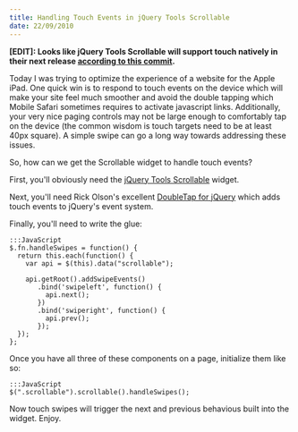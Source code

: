 ```yaml
--- 
title: Handling Touch Events in jQuery Tools Scrollable
date: 22/09/2010
---
```


[jQuery Tools Scrollable]: http://flowplayer.org/tools/scrollable/index.html
[DoubleTap for jQuery]: http://github.com/technoweenie/jquery.doubletap
[according to this commit]: http://github.com/jquerytools/jquerytools/commit/d63892b54a85e00bb73ce248f8db29acf327d293

**[EDIT]: Looks like jQuery Tools Scrollable will support touch natively in their next release [according to this commit].**

Today I was trying to optimize the experience of a website for the Apple iPad. One quick win is to respond to touch events on the device which will make your site feel much smoother and avoid the double tapping which Mobile Safari sometimes requires to activate javascript links. Additionally, your very nice paging controls may not be large enough to comfortably tap on the device (the common wisdom is touch targets need to be at least 40px square). A simple swipe can go a long way towards addressing these issues.

So, how can we get the Scrollable widget to handle touch events?

First, you'll obviously need the [jQuery Tools Scrollable] widget.

Next, you'll need Rick Olson's excellent [DoubleTap for jQuery] which adds touch events to jQuery's event system.

Finally, you'll need to write the glue:

    :::JavaScript
    $.fn.handleSwipes = function() {
      return this.each(function() {
        var api = $(this).data("scrollable");

        api.getRoot().addSwipeEvents()
           .bind('swipeleft', function() {
             api.next();
           })
           .bind('swiperight', function() {
             api.prev();
           });
      });
    };

Once you have all three of these components on a page, initialize them like so:

    :::JavaScript
    $(".scrollable").scrollable().handleSwipes();

Now touch swipes will trigger the next and previous behavious built into the widget. Enjoy.

